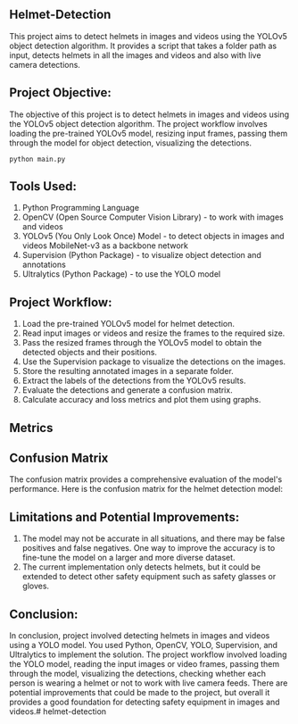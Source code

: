 
## Helmet-Detection

This project aims to detect helmets in images and videos using the YOLOv5 object detection algorithm. It provides a script that takes a folder path as input, detects helmets in all the images and videos and also with live camera detections.



## Project Objective:

The objective of this project is to detect helmets in images and videos using the YOLOv5 object detection algorithm. The project workflow involves loading the pre-trained YOLOv5 model, resizing input frames, passing them through the model for object detection, visualizing the detections.

```
python main.py
```

## Tools Used:

1. Python Programming Language
2. OpenCV (Open Source Computer Vision Library) - to work with images and videos
3. YOLOv5 (You Only Look Once) Model - to detect objects in images and videos MobileNet-v3 as a backbone network
4. Supervision (Python Package) - to visualize object detection and annotations
5. Ultralytics (Python Package) - to use the YOLO model

## Project Workflow:

1. Load the pre-trained YOLOv5 model for helmet detection.
2. Read input images or videos and resize the frames to the required size.
3. Pass the resized frames through the YOLOv5 model to obtain the detected objects and their positions.
4. Use the Supervision package to visualize the detections on the images.
5. Store the resulting annotated images in a separate folder.
6. Extract the labels of the detections from the YOLOv5 results.
7. Evaluate the detections and generate a confusion matrix.
8. Calculate accuracy and loss metrics and plot them using graphs.


## Metrics



## Confusion Matrix
The confusion matrix provides a comprehensive evaluation of the model's performance. Here is the confusion matrix for the helmet detection model:



## Limitations and Potential Improvements:

1. The model may not be accurate in all situations, and there may be false positives and false negatives. One way to improve the accuracy is to fine-tune the model on a larger and more diverse dataset.
2. The current implementation only detects helmets, but it could be extended to detect other safety equipment such as safety glasses or gloves.

    
    

## Conclusion:

In conclusion, project involved detecting helmets in images and videos using a YOLO model. You used Python, OpenCV, YOLO, Supervision, and Ultralytics to implement the solution. The project workflow involved loading the YOLO model, reading the input images or video frames, passing them through the model, visualizing the detections, checking whether each person is wearing a helmet or not to work with live camera feeds. There are potential improvements that could be made to the project, but overall it provides a good foundation for detecting safety equipment in images and videos.# helmet-detection




